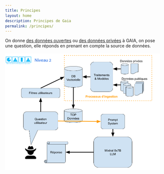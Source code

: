 ```yaml
---
title: Principes
layout: home
description: Principes de Gaia
permalink: /principes/
---
```

<section id="get-started" class="mini-section mt-6">
  <div class="container-lg p-responsive">
      <div class="alt-lead text-gray text-center col-md-10 mx-auto"> On donne 
      <a href="{{"/public_datas/" | relative_url}}">des données ouvertes</a> ou <a href="{{"/private_datas/" | relative_url}}">des données privées</a> à GAIA, on pose une question, elle réponds en prenant en compte la source de données.</div>
      <br>
      <a href="https://huggingface.co/spaces/gaia-mistral/chatbot-g-pdf" target='_blank' title="Demo Niveau 2" class="border d-block text-center px-2 py-4 mb-4">
        <img src="/assets/img/principes/level2_fr.png" width="800"/>
      </a>
  </div>
</section>